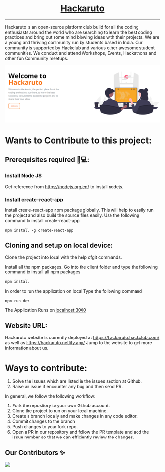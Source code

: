 <h1 align="center"><a href="https://hackaruto.hackclub.com/">Hackaruto</a></h1><hr>

Hackaruto is an open-source platform club build for all the coding enthusiasts around the world who are searching to learn the best coding practices and bring out some mind blowing ideas with their projects. We are a young and thriving community run by students based in India. Our community is supported by Hackclub and various other awesome student communities. We conduct and attend Workshops, Events, Hackathons and other fun Community meetups.

![ss](hackarutosite.png)


# Wants to Contribute to this project:



## Prerequisites required 👨💻:

### Install Node JS
Get reference from https://nodejs.org/en/ to install nodejs.

### Install create-react-app
Install create-react-app npm package globally. This will help to easily run the project and also build the source files easily. Use the following command to install create-react-app
```
npm install -g create-react-app
```

## Cloning and setup on local device:

Clone the project into local with the help ofgit commands.

Install all the npm packages. Go into the client folder and type the following command to install all npm packages

```bash
npm install
```

In order to run the application on local Type the following command

```bash
npm run dev
```

The Application Runs on [localhost:3000](https://localhost:3000)

## Website URL:

Hackaruto website is currently deployed at https://hackaruto.hackclub.com/ as well as https://hackaruto.netlify.app/
Jump to the website to get more information about us.


# Ways to contribute:
1. Solve the issues which are listed in the issues section at Github.
2. Raise an issue if encounter any bug and then send PR.

In general, we follow the following workflow:

1. Fork the repository to your own Github account.
2. Clone the project to run on your local machine.
3. Create a branch locally and make changes in any code editor.
4. Commit changes to the branch
5. Push changes to your fork repo.
6. Open a PR in our repository and follow the PR template and add the issue number so that we can efficiently review the changes.

## Our Contributors ✨

<a href="https://github.com/hackaruto/hackaruto/graphs/contributors">
  <img src="https://contrib.rocks/image?repo=hackaruto/hackaruto" />
</a>



